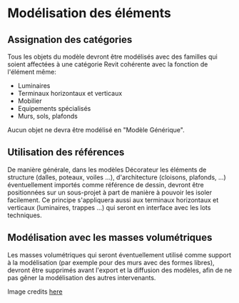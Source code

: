 # Modélisation des éléments

## Assignation des catégories

Tous les objets du modèle devront être modélisés avec des familles qui soient affectées à une catégorie Revit cohérente avec la fonction de l'élément même:

* Luminaires
* Terminaux horizontaux et verticaux
* Mobilier
* Equipements spécialisés
* Murs, sols, plafonds

Aucun objet ne devra être modélisé en "Modèle Générique".

## Utilisation des références

De manière générale, dans les modèles Décorateur les éléments de structure \(dalles, poteaux, voiles ...\), d'architecture \(cloisons, plafonds, ...\) éventuellement importés comme référence de dessin, devront être positionnées sur un sous-projet à part de manière à pouvoir les isoler facilement. Ce principe s'appliquera aussi aux terminaux horizontaux et verticaux \(luminaires, trappes ...\) qui seront en interface avec les lots techniques.

## Modélisation avec les masses volumétriques

Les masses volumétriques qui seront éventuellement utilisé comme support à la modélisation \(par exemple pour des murs avec des formes libres\), devront être supprimés avant l'export et la diffusion des modèles, afin de ne pas gêner la modélisation des autres intervenants.

Image credits [here ](https://github.com/bim-bouygues-immobilier/bim-execution-plan/tree/2dd2261d87ee479acc1e366a1ddfa150bab032ec/CREDITS.md)

